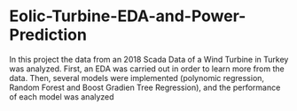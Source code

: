 # Eolic-Turbine-EDA-and-Power-Prediction

In this project the data from an 2018 Scada Data of a Wind Turbine in Turkey was analyzed.
First, an EDA was carried out in order to learn more from the data.
Then, several models were implemented (polynomic regression, Random Forest and Boost Gradien Tree Regression), and the performance of each model was analyzed
